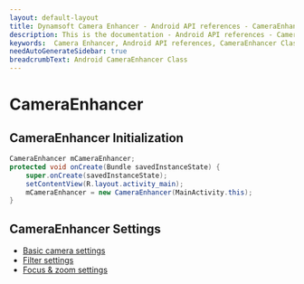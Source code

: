 ```yaml
---
layout: default-layout
title: Dynamsoft Camera Enhancer - Android API references - CameraEnhancer Class
description: This is the documentation - Android API references - CameraEnhancer Class page of Dynamsoft Camera Enhancer.
keywords:  Camera Enhancer, Android API references, CameraEnhancer Class
needAutoGenerateSidebar: true
breadcrumbText: Android CameraEnhancer Class
---
```


# CameraEnhancer

## CameraEnhancer Initialization

```java
CameraEnhancer mCameraEnhancer;
protected void onCreate(Bundle savedInstanceState) {
    super.onCreate(savedInstanceState);
    setContentView(R.layout.activity_main);
    mCameraEnhancer = new CameraEnhancer(MainActivity.this);
}
```

## CameraEnhancer Settings

- [Basic camera settings]()
- [Filter settings]()
- [Focus & zoom settings]()
